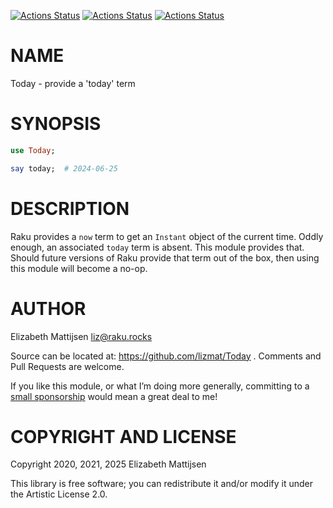 [![Actions Status](https://github.com/lizmat/Today/actions/workflows/linux.yml/badge.svg)](https://github.com/lizmat/Today/actions) [![Actions Status](https://github.com/lizmat/Today/actions/workflows/macos.yml/badge.svg)](https://github.com/lizmat/Today/actions) [![Actions Status](https://github.com/lizmat/Today/actions/workflows/windows.yml/badge.svg)](https://github.com/lizmat/Today/actions)

NAME
====

Today - provide a 'today' term

SYNOPSIS
========

```raku
use Today;

say today;  # 2024-06-25
```

DESCRIPTION
===========

Raku provides a `now` term to get an `Instant` object of the current time. Oddly enough, an associated `today` term is absent. This module provides that. Should future versions of Raku provide that term out of the box, then using this module will become a no-op.

AUTHOR
======

Elizabeth Mattijsen <liz@raku.rocks>

Source can be located at: https://github.com/lizmat/Today . Comments and Pull Requests are welcome.

If you like this module, or what I’m doing more generally, committing to a [small sponsorship](https://github.com/sponsors/lizmat/) would mean a great deal to me!

COPYRIGHT AND LICENSE
=====================

Copyright 2020, 2021, 2025 Elizabeth Mattijsen

This library is free software; you can redistribute it and/or modify it under the Artistic License 2.0.

